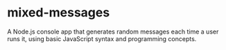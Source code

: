 # mixed-messages
A Node.js console app that generates random messages each time a user runs it, using basic JavaScript syntax and programming concepts.
